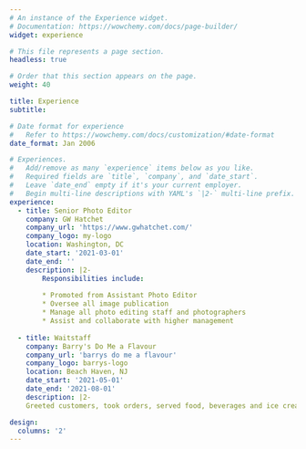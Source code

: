 ```yaml
---
# An instance of the Experience widget.
# Documentation: https://wowchemy.com/docs/page-builder/
widget: experience

# This file represents a page section.
headless: true

# Order that this section appears on the page.
weight: 40

title: Experience
subtitle:

# Date format for experience
#   Refer to https://wowchemy.com/docs/customization/#date-format
date_format: Jan 2006

# Experiences.
#   Add/remove as many `experience` items below as you like.
#   Required fields are `title`, `company`, and `date_start`.
#   Leave `date_end` empty if it's your current employer.
#   Begin multi-line descriptions with YAML's `|2-` multi-line prefix.
experience:
  - title: Senior Photo Editor
    company: GW Hatchet
    company_url: 'https://www.gwhatchet.com/'
    company_logo: my-logo
    location: Washington, DC
    date_start: '2021-03-01'
    date_end: ''
    description: |2-
        Responsibilities include:
        
        * Promoted from Assistant Photo Editor
        * Oversee all image publication 
        * Manage all photo editing staff and photographers 
        * Assist and collaborate with higher management
        
  - title: Waitstaff
    company: Barry's Do Me a Flavour
    company_url: 'barrys do me a flavour'
    company_logo: barrys-logo
    location: Beach Haven, NJ
    date_start: '2021-05-01'
    date_end: '2021-08-01'
    description: |2-
    Greeted customers, took orders, served food, beverages and ice cream, and operated cash register to process cash and credit transactions

design:
  columns: '2'
---
```

